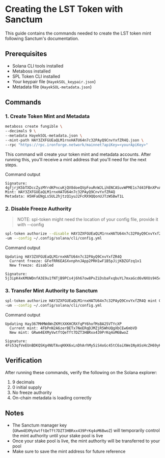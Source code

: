 # Creating the LST Token with Sanctum

This guide contains the commands needed to create the LST token mint following Sanctum's documentation.

## Prerequisites

- Solana CLI tools installed
- Metaboss installed
- SPL Token CLI installed
- Your keypair file (`HayekSOL_keypair.json`)
- Metadata file (`HayekSOL-metadata.json`)

## Commands

### 1. Create Token Mint and Metadata

```bash
metaboss create fungible \
--decimals 9 \
--metadata HayekSOL-metadata.json \
--mint-path HAY3ZXFGUEaQLM1rnxHATU64n7c32PAyQ9CnvYxfZR4Q.json \
--rpc "https://rpc.ironforge.network/mainnet?apiKey=<yourApiKey>"
```

This command will create your token mint and metadata accounts. After running this, you'll receive a mint address that you'll need for the next steps.

Command output

```text
Signature: 4gfjrjK5bTXDccZyzMYrdKPncuKjQV8doeQVpFouRnWJLihENCASuvWPME1s7d43FBnXPvALGFrBa7bPwBA1KnbN
Mint: HAY3ZXFGUEaQLM1rnxHATU64n7c32PAyQ9CnvYxfZR4Q
Metadata: H5HFaENgLs5UL2hjtzQ1yuJ2FcRX9QQonUJTzWSBwT1L
```

### 2. Disable Freeze Authority

> NOTE: spl-token might need the location of your config file, provide it with --config

```bash
spl-token authorize --disable HAY3ZXFGUEaQLM1rnxHATU64n7c32PAyQ9CnvYxfZR4Q freeze \
-um --config ~/.config/solana/cli/config.yml
```

Command output

```text
Updating HAY3ZXFGUEaQLM1rnxHATU64n7c32PAyQ9CnvYxfZR4Q
  Current freeze: GFefRR6EASXvnphnJApp2PRH1wF1B5pJijKBZGFzq1x1
  New freeze: disabled

Signature: 5j3ipK4xKMUWDnfA3E9u1fNTjB9PCs4j6h67ow8PvZiDsbaFxqbuYL7mxaGcd6vNXUs945cLd664GPCpAimebX5D
```

### 3. Transfer Mint Authority to Sanctum

```bash
spl-token authorize HAY3ZXFGUEaQLM1rnxHATU64n7c32PAyQ9CnvYxfZR4Q mint GRwm4EXMyVwtftQeTft7DZT3HBRxx439PrKq4oM6BwoZ \
-um --config ~/.config/solana/cli/config.yml
```

Command output

```text
Updating Hay367MHMWdWnZKMtXXKHCRXfqPY6hofMsBA25VTYcXP
  Current mint: 4FbPnN2A6zerBETx7NeERqDJMZjR5WhUQgXbCEw6mbVD
  New mint: GRwm4EXMyVwtftQeTft7DZT3HBRxx439PrKq4oM6BwoZ

Signature: 4Fs53qfVeEUnBDKQSKg4NUTAvqKKK6xLnDhArhMy5iS4oGc45tC6aiXWe1NyASsHcZH69yKoeJTYF8NM55LudeY8
```

## Verification

After running these commands, verify the following on the Solana explorer:

1. 9 decimals
2. 0 initial supply
3. No freeze authority
4. On-chain metadata is loading correctly

## Notes

- The Sanctum manager key (`GRwm4EXMyVwtftQeTft7DZT3HBRxx439PrKq4oM6BwoZ`) will temporarily control the mint authority until your stake pool is live
- Once your stake pool is live, the mint authority will be transferred to your pool
- Make sure to save the mint address for future reference
